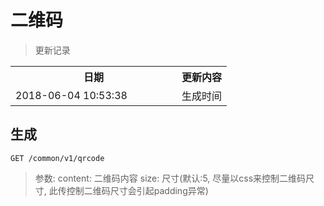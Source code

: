 # 二维码

> 更新记录

<table>
    <tr>
        <th style="width:250px;">日期</th>
        <th>更新内容</th>
    </tr>
    <tr>
        <td>2018-06-04 10:53:38</td>
        <td>生成时间</td>
    </tr>
</table>

## 生成

```
GET /common/v1/qrcode
```

> 参数: content: 二维码内容 size: 尺寸(默认:5, 尽量以css来控制二维码尺寸, 此传控制二维码尺寸会引起padding异常)